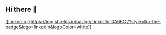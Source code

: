 ## Hi there 👋

<!--
**mukundDeo9325/mukundDeo9325** is a ✨ _special_ ✨ repository because its `README.md` (this file) appears on your GitHub profile.

Here are some ideas to get you started:

- 🔭 I’m currently working on ...
- 🌱 I’m currently learning ...
- 👯 I’m looking to collaborate on ...
- 🤔 I’m looking for help with ...
- 💬 Ask me about ...
- 📫 How to reach me: ...
- 😄 Pronouns: ...
- ⚡ Fun fact: ...
-->
[![Linkedin]
(https://img.shields.io/badge/LinkedIn-0A66C2?style=for-the-badge&logo=linkedin&logoColor=white)](linkedin.com/in/mukundeotale/)].
